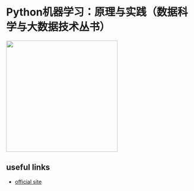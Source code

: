 # Python机器学习：原理与实践（数据科学与大数据技术丛书）
<img src="http://www.crup.com.cn/ShowPic/BookDetailShow?vpath=%2Ffzfm%2Fxiao%2F52491-(WBS)-sl.jpg&vtag=1&ptype=1" width="300px">

## useful links
- [official site](http://www.crup.com.cn/Book/TextDetail?doi=fba229fd-7cd4-4e71-9828-56a0faf4c369)